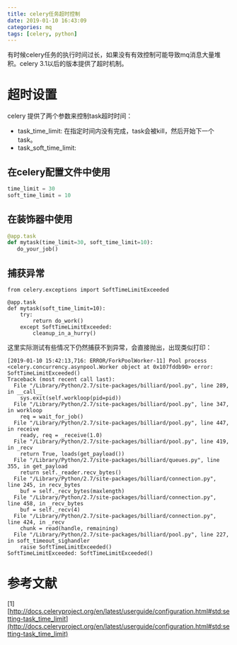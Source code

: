 ```yaml
---
title: celery任务超时控制
date: 2019-01-10 16:43:09
categories: mq
tags: [celery, python]
---
```


有时候celery任务的执行时间过长，如果没有有效控制可能导致mq消息大量堆积。celery 3.1以后的版本提供了超时机制。

<!-- more -->

# 超时设置

celery 提供了两个参数来控制task超时时间：

- task_time_limit: 在指定时间内没有完成，task会被kill，然后开始下一个task。
- task_soft_time_limit: 

## 在celery配置文件中使用

```python
time_limit = 30
soft_time_limit = 10
```

## 在装饰器中使用

```python
@app.task
def mytask(time_limit=30, soft_time_limit=10):
   do_your_job()
```

## 捕获异常

```
from celery.exceptions import SoftTimeLimitExceeded

@app.task
def mytask(soft_time_limit=10):
    try:
        return do_work()
    except SoftTimeLimitExceeded:
        cleanup_in_a_hurry()
```

这里实际测试有些情况下仍然捕获不到异常，会直接抛出，出现类似打印：

```
[2019-01-10 15:42:13,716: ERROR/ForkPoolWorker-11] Pool process <celery.concurrency.asynpool.Worker object at 0x107fddb90> error: SoftTimeLimitExceeded()
Traceback (most recent call last):
  File "/Library/Python/2.7/site-packages/billiard/pool.py", line 289, in __call__
    sys.exit(self.workloop(pid=pid))
  File "/Library/Python/2.7/site-packages/billiard/pool.py", line 347, in workloop
    req = wait_for_job()
  File "/Library/Python/2.7/site-packages/billiard/pool.py", line 447, in receive
    ready, req = _receive(1.0)
  File "/Library/Python/2.7/site-packages/billiard/pool.py", line 419, in _recv
    return True, loads(get_payload())
  File "/Library/Python/2.7/site-packages/billiard/queues.py", line 355, in get_payload
    return self._reader.recv_bytes()
  File "/Library/Python/2.7/site-packages/billiard/connection.py", line 245, in recv_bytes
    buf = self._recv_bytes(maxlength)
  File "/Library/Python/2.7/site-packages/billiard/connection.py", line 458, in _recv_bytes
    buf = self._recv(4)
  File "/Library/Python/2.7/site-packages/billiard/connection.py", line 424, in _recv
    chunk = read(handle, remaining)
  File "/Library/Python/2.7/site-packages/billiard/pool.py", line 227, in soft_timeout_sighandler
    raise SoftTimeLimitExceeded()
SoftTimeLimitExceeded: SoftTimeLimitExceeded()
```

# 参考文献

[1] [http://docs.celeryproject.org/en/latest/userguide/configuration.html#std:setting-task_time_limit](http://docs.celeryproject.org/en/latest/userguide/configuration.html#std:setting-task_time_limit)


